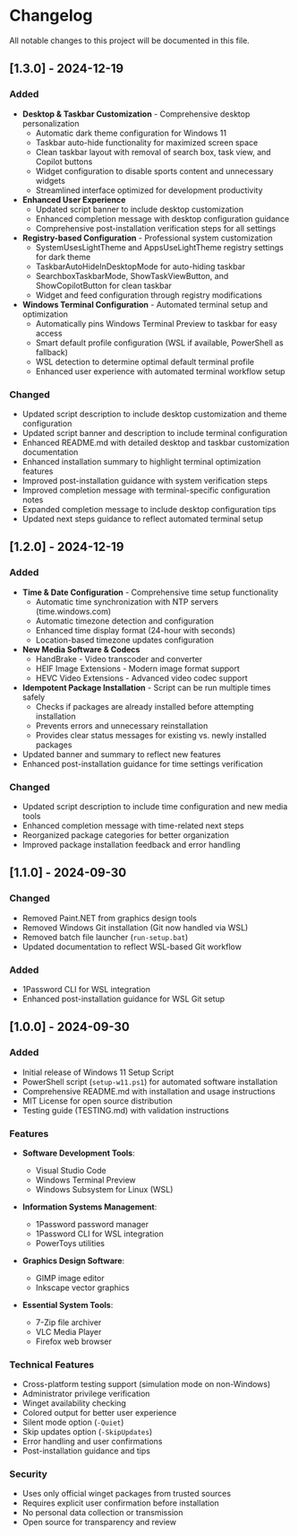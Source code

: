 # Changelog

All notable changes to this project will be documented in this file.

## [1.3.0] - 2024-12-19

### Added
- **Desktop & Taskbar Customization** - Comprehensive desktop personalization
  - Automatic dark theme configuration for Windows 11
  - Taskbar auto-hide functionality for maximized screen space
  - Clean taskbar layout with removal of search box, task view, and Copilot buttons
  - Widget configuration to disable sports content and unnecessary widgets
  - Streamlined interface optimized for development productivity
- **Enhanced User Experience**
  - Updated script banner to include desktop customization
  - Enhanced completion message with desktop configuration guidance
  - Comprehensive post-installation verification steps for all settings
- **Registry-based Configuration** - Professional system customization
  - SystemUsesLightTheme and AppsUseLightTheme registry settings for dark theme
  - TaskbarAutoHideInDesktopMode for auto-hiding taskbar
  - SearchboxTaskbarMode, ShowTaskViewButton, and ShowCopilotButton for clean taskbar
  - Widget and feed configuration through registry modifications
- **Windows Terminal Configuration** - Automated terminal setup and optimization
  - Automatically pins Windows Terminal Preview to taskbar for easy access
  - Smart default profile configuration (WSL if available, PowerShell as fallback)
  - WSL detection to determine optimal default terminal profile
  - Enhanced user experience with automated terminal workflow setup

### Changed
- Updated script description to include desktop customization and theme configuration
- Updated script banner and description to include terminal configuration
- Enhanced README.md with detailed desktop and taskbar customization documentation
- Enhanced installation summary to highlight terminal optimization features
- Improved post-installation guidance with system verification steps
- Improved completion message with terminal-specific configuration notes
- Expanded completion message to include desktop configuration tips
- Updated next steps guidance to reflect automated terminal setup

## [1.2.0] - 2024-12-19

### Added
- **Time & Date Configuration** - Comprehensive time setup functionality
  - Automatic time synchronization with NTP servers (time.windows.com)
  - Automatic timezone detection and configuration
  - Enhanced time display format (24-hour with seconds)
  - Location-based timezone updates configuration
- **New Media Software & Codecs**
  - HandBrake - Video transcoder and converter
  - HEIF Image Extensions - Modern image format support
  - HEVC Video Extensions - Advanced video codec support
- **Idempotent Package Installation** - Script can be run multiple times safely
  - Checks if packages are already installed before attempting installation
  - Prevents errors and unnecessary reinstallation
  - Provides clear status messages for existing vs. newly installed packages
- Updated banner and summary to reflect new features
- Enhanced post-installation guidance for time settings verification

### Changed
- Updated script description to include time configuration and new media tools
- Enhanced completion message with time-related next steps
- Reorganized package categories for better organization
- Improved package installation feedback and error handling

## [1.1.0] - 2024-09-30

### Changed
- Removed Paint.NET from graphics design tools
- Removed Windows Git installation (Git now handled via WSL)
- Removed batch file launcher (`run-setup.bat`)
- Updated documentation to reflect WSL-based Git workflow

### Added
- 1Password CLI for WSL integration
- Enhanced post-installation guidance for WSL Git setup

## [1.0.0] - 2024-09-30

### Added
- Initial release of Windows 11 Setup Script
- PowerShell script (`setup-w11.ps1`) for automated software installation
- Comprehensive README.md with installation and usage instructions
- MIT License for open source distribution
- Testing guide (TESTING.md) with validation instructions

### Features
- **Software Development Tools**:
  - Visual Studio Code
  - Windows Terminal Preview
  - Windows Subsystem for Linux (WSL)

- **Information Systems Management**:
  - 1Password password manager
  - 1Password CLI for WSL integration
  - PowerToys utilities

- **Graphics Design Software**:
  - GIMP image editor
  - Inkscape vector graphics

- **Essential System Tools**:
  - 7-Zip file archiver
  - VLC Media Player
  - Firefox web browser

### Technical Features
- Cross-platform testing support (simulation mode on non-Windows)
- Administrator privilege verification
- Winget availability checking
- Colored output for better user experience
- Silent mode option (`-Quiet`)
- Skip updates option (`-SkipUpdates`)
- Error handling and user confirmations
- Post-installation guidance and tips

### Security
- Uses only official winget packages from trusted sources
- Requires explicit user confirmation before installation
- No personal data collection or transmission
- Open source for transparency and review